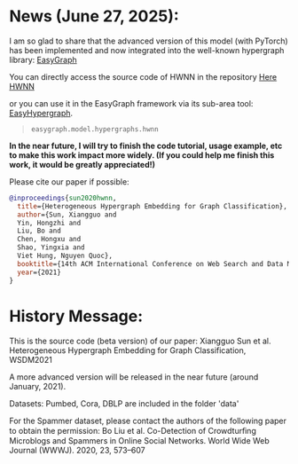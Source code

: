 # News (June 27, 2025):
I am so glad to share that the advanced version of this model (with PyTorch) has been implemented and now integrated into the well-known hypergraph library: [EasyGraph](https://easy-graph.github.io)

You can directly access the source code of HWNN in the repository [Here HWNN](https://github.com/easy-graph/Easy-Graph/blob/pybind11/easygraph/model/hypergraphs/hwnn.py)

or you can use it in the EasyGraph framework via its sub-area tool: [EasyHypergraph](https://easy-graph.github.io/docs/hypergraph.html).


> ``easygraph.model.hypergraphs.hwnn``

**In the near future, I will try to finish the code tutorial, usage example, etc to make this work impact more widely. (If you could help me finish this work, it would be greatly appreciated!)**

Please cite our paper if possible:

```bibtex
@inproceedings{sun2020hwnn,
  title={Heterogeneous Hypergraph Embedding for Graph Classification},
  author={Sun, Xiangguo and 
  Yin, Hongzhi and 
  Liu, Bo and 
  Chen, Hongxu and 
  Shao, Yingxia and 
  Viet Hung, Nguyen Quoc},
  booktitle={14th ACM International Conference on Web Search and Data Mining (WSDM2021)},
  year={2021}
}
```



# History Message:


This is the source code (beta version) of our paper:
Xiangguo Sun et al. Heterogeneous Hypergraph Embedding for Graph Classification, WSDM2021

A more advanced version will be released in the near future (around January, 2021).


Datasets:
Pumbed, Cora, DBLP are included in the folder 'data'

For the Spammer dataset, please contact the authors of the following paper to obtain the permission:
Bo Liu et al. Co-Detection of Crowdturﬁng Microblogs and Spammers in Online Social Networks. World Wide Web Journal (WWWJ). 2020, 23, 573–607



